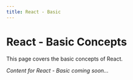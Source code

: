 ```yaml
---
title: React - Basic
---
```


# React - Basic Concepts

This page covers the basic concepts of React.

*Content for React - Basic coming soon...*
